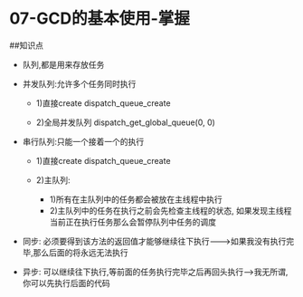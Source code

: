 # 07-GCD的基本使用-掌握
##知识点

 - 队列,都是用来存放任务

 - 并发队列:允许多个任务同时执行

    - 1)直接create dispatch_queue_create

    - 2)全局并发队列 dispatch_get_global_queue(0, 0)

 - 串行队列:只能一个接着一个的执行
    - 1)直接create dispatch_queue_create

    - 2)主队列:
        - 1)所有在主队列中的任务都会被放在主线程中执行
        - 2)主队列中的任务在执行之前会先检查主线程的状态,
 如果发现主线程当前正在执行任务那么会暂停队列中任务的调度


 - 同步: 必须要得到该方法的返回值才能够继续往下执行--->如果我没有执行完毕,那么后面的将永远无法执行

 - 异步: 可以继续往下执行,等前面的任务执行完毕之后再回头执行-->我无所谓,你可以先执行后面的代码

